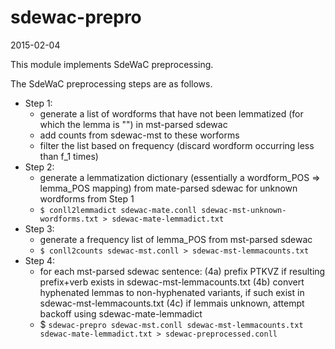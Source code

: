 # sdewac-prepro

2015-02-04

This module implements SdeWaC preprocessing.

The SdeWaC preprocessing steps are as follows.

* Step 1: 
	* generate a list of wordforms that have not been lemmatized (for which the lemma is "<unknown>") in mst-parsed sdewac
	* add counts from sdewac-mst to these worforms
	* filter the list based on frequency (discard wordform occurring less than f_1 times)
* Step 2:
	* generate a lemmatization dictionary (essentially a wordform_POS ⇒ lemma_POS mapping) from mate-parsed sdewac for unknown wordforms from Step 1
	* `$ conll2lemmadict sdewac-mate.conll sdewac-mst-unknown-wordforms.txt > sdewac-mate-lemmadict.txt`
* Step 3:
	* generate a frequency list of lemma_POS from mst-parsed sdewac
	* `$ conll2counts sdewac-mst.conll > sdewac-mst-lemmacounts.txt`
* Step 4:
	* for each mst-parsed sdewac sentence:
		    (4a) prefix PTKVZ if resulting prefix+verb exists in sdewac-mst-lemmacounts.txt
		    (4b) convert hyphenated lemmas to non-hyphenated variants, if such exist in sdewac-mst-lemmacounts.txt
		    (4c) if lemmais unknown, attempt backoff using sdewac-mate-lemmadict
	* $ `sdewac-prepro sdewac-mst.conll sdewac-mst-lemmacounts.txt sdewac-mate-lemmadict.txt > sdewac-preprocessed.conll`

